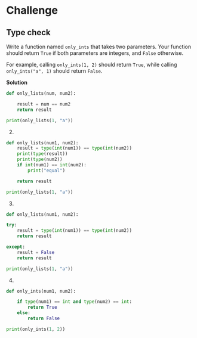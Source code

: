 # Challenge

## Type check

Write a function named `only_ints` that takes two parameters. Your function should return `True` if both parameters are integers, and `False` otherwise.

For example, calling `only_ints(1, 2)` should return `True`, while calling `only_ints("a", 1)` should return `False`.


**Solution**

```python
def only_lists(num, num2):

	result = num == num2
	return result

print(only_lists(1, "a"))
```


2.
```python
def only_lists(num1, num2):
	result = type(int(num1)) == type(int(num2))
	print(type(result))
	print(type(num2))
	if int(num1) == int(num2):
		print("equal")

	return result

print(only_lists(1, "a"))
```

3.
```python
def only_lists(num1, num2):

try:
	result = type(int(num1)) == type(int(num2))
	return result

except:
	result = False
	return result

print(only_lists(1, "a"))
```

4.
```python
def only_ints(num1, num2):

	if type(num1) == int and type(num2) == int:
		return True
	else:
		return False

print(only_ints(1, 2))
```

